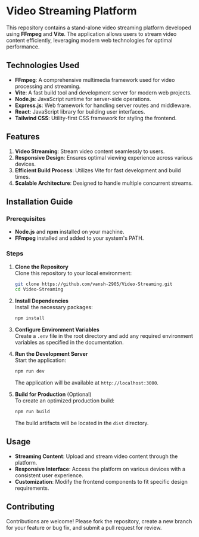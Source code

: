 # Video Streaming Platform

This repository contains a stand-alone video streaming platform developed using **FFmpeg** and **Vite**. The application allows users to stream video content efficiently, leveraging modern web technologies for optimal performance.

## Technologies Used
- **FFmpeg**: A comprehensive multimedia framework used for video processing and streaming.
- **Vite**: A fast build tool and development server for modern web projects.
- **Node.js**: JavaScript runtime for server-side operations.
- **Express.js**: Web framework for handling server routes and middleware.
- **React**: JavaScript library for building user interfaces.
- **Tailwind CSS**: Utility-first CSS framework for styling the frontend.

## Features
1. **Video Streaming**: Stream video content seamlessly to users.
2. **Responsive Design**: Ensures optimal viewing experience across various devices.
3. **Efficient Build Process**: Utilizes Vite for fast development and build times.
4. **Scalable Architecture**: Designed to handle multiple concurrent streams.

## Installation Guide

### Prerequisites
- **Node.js** and **npm** installed on your machine.
- **FFmpeg** installed and added to your system's PATH.

### Steps

1. **Clone the Repository**  
   Clone this repository to your local environment:
   ```bash
   git clone https://github.com/vansh-2905/Video-Streaming.git
   cd Video-Streaming
   ```

2. **Install Dependencies**  
   Install the necessary packages:
   ```bash
   npm install
   ```

3. **Configure Environment Variables**  
   Create a `.env` file in the root directory and add any required environment variables as specified in the documentation.

4. **Run the Development Server**  
   Start the application:
   ```bash
   npm run dev
   ```
   The application will be available at `http://localhost:3000`.

5. **Build for Production** (Optional)  
   To create an optimized production build:
   ```bash
   npm run build
   ```
   The build artifacts will be located in the `dist` directory.

## Usage
- **Streaming Content**: Upload and stream video content through the platform.
- **Responsive Interface**: Access the platform on various devices with a consistent user experience.
- **Customization**: Modify the frontend components to fit specific design requirements.

## Contributing
Contributions are welcome! Please fork the repository, create a new branch for your feature or bug fix, and submit a pull request for review.

